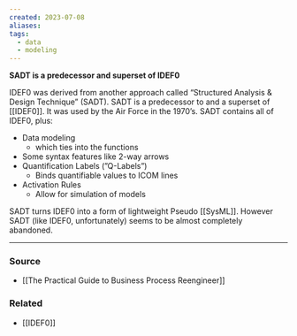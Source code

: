 ```yaml
---
created: 2023-07-08
aliases: 
tags:
  - data
  - modeling
---
```

**SADT is a predecessor and superset of IDEF0**

IDEF0 was derived from another approach called “Structured Analysis & Design Technique” (SADT). SADT is a predecessor to and a superset of [[IDEF0]]. It was used by the Air Force in the 1970’s. SADT contains all of IDEF0, plus:

- Data modeling
    - which ties into the functions
- Some syntax features like 2-way arrows
- Quantification Labels (”Q-Labels”)
    - Binds quantifiable values to ICOM lines
- Activation Rules
    - Allow for simulation of models

SADT turns IDEF0 into a form of lightweight Pseudo [[SysML]]. However SADT (like IDEF0, unfortunately) seems to be almost completely abandoned.

****
### Source
- [[The Practical Guide to Business Process Reengineer]]

### Related
- [[IDEF0]]